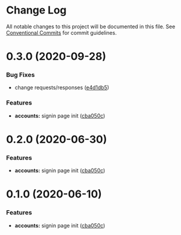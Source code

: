 # Change Log

All notable changes to this project will be documented in this file.
See [Conventional Commits](https://conventionalcommits.org) for commit guidelines.

# 0.3.0 (2020-09-28)


### Bug Fixes

* change requests/responses ([e4d1db5](https://github.com/Atlantis-Lab/serenity/commit/e4d1db5b4b7f030b962f0de06e6bb69ed8682966))


### Features

* **accounts:** signin page init ([cba050c](https://github.com/Atlantis-Lab/serenity/commit/cba050cab7bcd3195d392ce0ecf0a291a722bf39))






# 0.2.0 (2020-06-30)

### Features

- **accounts:** signin page init ([cba050c](https://github.com/atlantisunited/serenity/commit/cba050cab7bcd3195d392ce0ecf0a291a722bf39))

# 0.1.0 (2020-06-10)

### Features

- **accounts:** signin page init ([cba050c](https://github.com/atlantisunited/serenity/commit/cba050cab7bcd3195d392ce0ecf0a291a722bf39))
